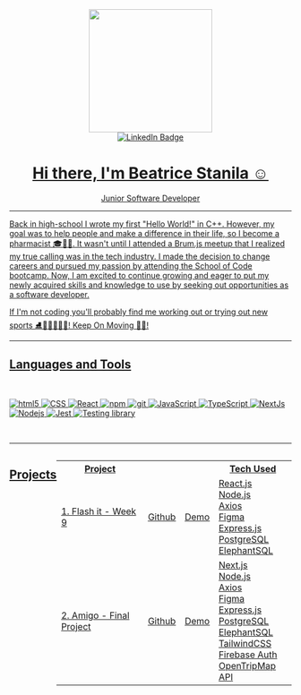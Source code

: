 <div id="header" align="center">
  <img src="https://media.giphy.com/media/wwg1suUiTbCY8H8vIA/giphy-downsized-large.gif" 
  width="220" />
</div>

<div id="badges" align="center">
  <a href="https://www.linkedin.com/in/beatrice-oana-stanila-82219b144/">
    <img src="https://img.shields.io/badge/LinkedIn-blue?style=for-the-badge&logo=linkedin&logoColor=white" alt="LinkedIn Badge"/>
 
</div>

<div id="intro" align="center">
<h1>Hi there, I'm Beatrice Stanila ☺️</h1>
Junior Software Developer
</div>

<hr>

Back in high-school I wrote my first "Hello World!" in C++. However, my goal was to help people and make a difference in their life, so I become a pharmacist 🎓🥼🧪. It wasn't until I attended a Brum.js meetup that I realized my true calling was in the tech industry. I made the decision to change careers and pursued my passion by attending the School of Code bootcamp. Now, I am excited to continue growing and eager to put my newly acquired skills and knowledge to use by seeking out opportunities as a software developer.



If I'm not coding you'll probably find me working out or trying out new sports ⛸️💃🏻🧗🏻‍♀️! Keep On Moving 💪🏻!

<hr>
  
  <h2>Languages and Tools</h2>
  
  
<br>
<p>
  <img alt="html5" src="https://img.shields.io/badge/-HTML5-6100A5?style=flat-square&logo=html5&logoColor=white" />
  <img alt="CSS" src="https://img.shields.io/badge/-CSS-77216F?style=flat-square&logo=css3&logoColor=white" />
  <img alt="React" src="https://img.shields.io/badge/-React-FF61F6?style=flat-square&logo=react&logoColor=white" />
  <img alt="npm" src="https://img.shields.io/badge/-NPM-CB3837?style=flat-square&logo=npm&logoColor=white" />
  <img alt="git" src="https://img.shields.io/badge/-Git-E53238?style=flat-square&logo=git&logoColor=white" />
  <img alt="JavaScript" src="https://img.shields.io/badge/-JavaScript-FF4713?style=flat-square&logo=javascript&logoColor=white" />
  <img alt="TypeScript" src="https://img.shields.io/badge/-TypeScript-FF9C42?style=flat-square&logo=typescript&logoColor=white" />
  <img alt="NextJs" src="https://img.shields.io/badge/-NextJs-CD9834?style=flat-square&logo=next.js&logoColor=white" />
   <img alt="Nodejs" src="https://img.shields.io/badge/-Nodejs-00B388?style=flat-square&logo=Node.js&logoColor=white" />
  <img alt="Jest" src="https://img.shields.io/badge/-Jest-0085C0?style=flat-square&logo=Jest&logoColor=white" />
  <img alt="Testing library" src="https://img.shields.io/badge/-Testing_Library-006699?style=flat-square&logo=testing-library&logoColor=white" />
</p>
<br>

<hr>


<div style="display:flex; justify-content:center; "}>

<h2> Projects </h2>

<div style="height:600px; width:600px;">

<table>
  <tr>
    <th>Project</th>
    <th></th>
    <th></th>
    <th>Tech Used</th>
  </tr>
  <tr>
    <td>1. Flash it - Week 9</td>
    <td><a href="https://github.com/SchoolOfCode/bc13_w9_project-frontend-hakunamatata">Github</td>
    <td><a href="https://flash-it-frontend.onrender.com/">Demo</td>
    <td> React.js<br/> Node.js<br/> Axios<br/> Figma<br/>Express.js<br/> PostgreSQL<br/> ElephantSQL</td>
  </tr>
  <tr>
    <td>2. Amigo - Final Project</td>
    <td><a href="https://github.com/BeatriceStanila/Amigo">Github</td>
    <td><a href="https://amigostravel.netlify.app/">Demo</td>
    <td> Next.js<br/> Node.js<br/> Axios<br/> Figma<br/> Express.js<br/> PostgreSQL<br/> ElephantSQL</br> TailwindCSS<br/> Firebase Auth<br/> OpenTripMap API</td>
  </tr>



  
</table>

</div>



<!---
btxoana/btxoana is a ✨ special ✨ repository because its `README.md` (this file) appears on your GitHub profile.
You can click the Preview link to take a look at your changes.
--->
